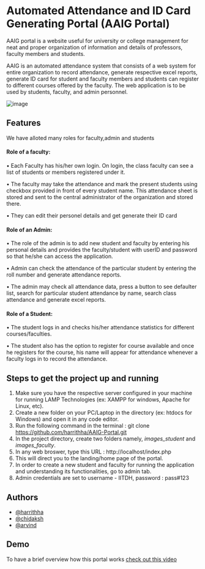 
# Automated Attendance and ID Card Generating Portal (AAIG Portal)

AAIG portal is a website useful for university or college management for neat and proper 
organization of information and details of professors, faculty members and students. 

AAIG is an automated attendance system that consists of a web system for entire 
organization to record attendance,  generate respective excel reports, generate ID card for student and faculty members and 
students can register to different courses offered by the faculty. The web application 
is to be used by students, faculty, and admin personnel.

![image](https://user-images.githubusercontent.com/76431379/140862129-e69bc7f3-5fab-4a66-a95c-575b213ae94a.png)

## Features

We have alloted many roles for faculty,admin and students
#### Role of a faculty:
• Each Faculty has his/her own login. On login, the class faculty can see a list of students
or members registered under it.


• The faculty may take the attendance and mark the present students using checkbox
provided in front of every student name. This attendance sheet is stored and sent to the
central administrator of the organization and stored there.


• They can edit their personel details and get generate their ID card

#### Role of an Admin:
• The role of the admin is to add new student and faculty by entering his personal details
and provides the faculty/student with userID and password so that he/she can access
the application.


• Admin can check the attendance of the particular student by entering the roll number
and generate attendance reports.

• The admin may check all attendance data, press a button to see defaulter list, search
for particular student attendance by name, search class attendance and generate excel
reports.

#### Role of a Student:
• The student logs in and checks his/her attendance statistics for different
courses/faculties.

• The student also has the option to register for course available and once he registers for
the course, his name will appear for attendance whenever a faculty logs in to record the
attendance.


## Steps to get the project up and running
1. Make sure you have the respective server configured in your machine for running LAMP Technologies (ex: XAMPP for windows, Apache for Linux, etc).
2. Create a new folder on your PC/Laptop in the directory (ex: htdocs for Windows) and open it in any code editor.
3. Run the following command in the terminal :  git clone https://github.com/harrithha/AAIG-Portal.git
4. In the project directory, create two folders namely, *images_student* and *images_faculty*.
5. In any web broswer, type this URL : http://localhost/index.php
6. This will direct you to the landing/home page of the portal.
7. In order to create a new student and faculty for running the application and understanding its functionalities, go to admin tab.
8. Admin credentials are set to username - IITDH, password : pass#123


## Authors

- [@harrithha](https://github.com/harrithha)
- [@chidaksh](https://github.com/chidaksh)
- [@arvind](https://github.com/Arvind-kumar-M-08)


## Demo

To have a brief overview how this portal works 
[check out this video](https://www.youtube.com/watch?v=AvWTs3dQLSQ)


